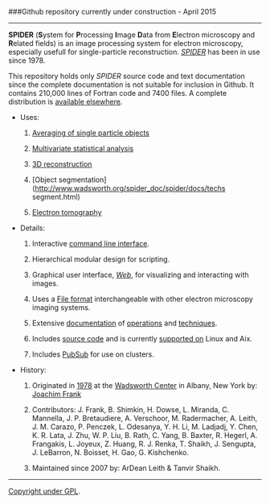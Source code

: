 ###Github repository currently under construction - April 2015

-------------------------------------------------------

**SPIDER**  (**S**ystem for **P**rocessing **I**mage **D**ata from **E**lectron microscopy and **R**elated fields) 
is an image processing system for electron microscopy, especially usefull for single-particle reconstruction. 
[*SPIDER*](spider.html) has been in use since 1978. 
  
This repository holds only *SPIDER* source code and text documentation since the 
complete documentation is not suitable for inclusion in Github. 
It contains 210,000 lines of Fortran code and 7400 files. 
A complete distribution is 
[available elsewhere](http://www.wadsworth.org/spider_doc/spider/docs/spi-register.html). 


* Uses:
               
   1.  [Averaging of single particle objects](http://www.wadsworth.org/spider_doc/spider/docs/philosophy.html) 
  
   2.  [Multivariate statistical analysis](http://www.wadsworth.org/spider_doc/spider/docs/techs/MSA/index.html)
  
   3.  [3D reconstruction](http://www.wadsworth.org/spider_doc/spider/docs/strategies.html)

   4.  [Object segmentation](http://www.wadsworth.org/spider_doc/spider/docs/techs segment.html)   

   5.  [Electron tomography](http://www.wadsworth.org/spider_doc/spider/docs/techs/lgstr/tomo/tomo.html)
   
        
* Details:
               
   1.   Interactive [command line interface](http://www.wadsworth.org/spider_doc/spider/docs/user_doc.html).  

   2.   Hierarchical modular design for scripting.  

   3.   Graphical user interface, [*Web*](http://www.wadsworth.org/spider_doc/web/docs/web.html), for 
        visualizing and interacting with images.  

   4.   Uses a [File format](http://www.wadsworth.org/spider_doc/spider/docs/image_doc.html) interchangeable with other electron microscopy imaging systems.  

   5.   Extensive [documentation](http://www.wadsworth.org/spider_doc/spider/docs/documents.html) of 
                  [operations](http://www.wadsworth.org/spider_doc/spider/docss/operations_doc.html) and
                  [techniques](http://www.wadsworth.org/spider_doc/spider/docs/techniques.html).  
                  

   6.   Includes [source code](http://www.wadsworth.org/spider_doc/spider/src) and is currently [supported on](http://www.wadsworth.org/spider_doc/spider/docs/spider_avail.html) Linux and Aix. 

   7.   Includes [PubSub](http://www.wadsworth.org/spider_doc/spider/pubsub/pubsub.html) for use on clusters.  
 
* History:

   1.   Originated in [1978](http://www.wadsworth.org/spider_doc/spider/docs/spider78.html) at the [Wadsworth Center](http://www.wadsworth.org/) in 
          Albany, New York by: [Joachim Frank](http://www.columbia.edu/cu/biology/faculty-data/joachim-frank/faculty.html) 
                  
   2.  Contributors:  J. Frank,  B. Shimkin,  H.  Dowse, L. Miranda,  C. Mannella,  J. P. Bretaudiere,  A. Verschoor, 
          M. Radermacher,  A. Leith,  J. M. Carazo,  P. Penczek,  L. Odesanya,  Y. H. Li,  M. Ladjadj,  Y. Chen, 
          K. R. Lata,  J. Zhu,  W. P. Liu,  B. Rath,  C. Yang,  B. Baxter,  R. Hegerl,  A. Frangakis, 
          L. Joyeux, Z. Huang,  R. J. Renka, T. Shaikh, J. Sengupta, J. LeBarron, N. Boisset, H. Gao, G.  Kishchenko.
                    
   3.  Maintained since 2007 by: ArDean Leith & Tanvir Shaikh. 

-----------------------------------------------------

[Copyright under GPL](http://www.wadsworth.org/spider_doc/spider/docs/copyright.html).   

